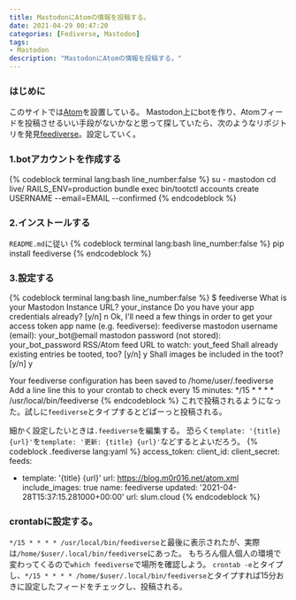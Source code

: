 ```yaml
---
title: MastodonにAtomの情報を投稿する。
date: 2021-04-29 00:47:20
categories: [Fediverse, Mastodon]
tags:
- Mastodon
description: "MastodonにAtomの情報を投稿する。"
---
```

### はじめに
このサイトでは[Atom](https://blog.m0r016.net/atom.xml)を設置している。
Mastodon上にbotを作り、Atomフィードを投稿させるいい手段がないかなと思って探していたら、次のようなリポジトリを発見[feediverse](https://github.com/edsu/feediverse)。設定していく。

<!-- toc -->
<!-- more -->
### 1.botアカウントを作成する
{% codeblock terminal lang:bash line_number:false %}
su - mastodon 
cd live/
RAILS_ENV=production bundle exec bin/tootctl accounts create USERNAME --email=EMAIL --confirmed
{% endcodeblock %}

### 2.インストールする
`README.md`に従い
{% codeblock terminal lang:bash line_number:false %}
pip install feediverse
{% endcodeblock %}

### 3.設定する
{% codeblock terminal lang:bash line_number:false %}
$ feediverse
What is your Mastodon Instance URL? your_instance
Do you have your app credentials already? [y/n] n
Ok, I'll need a few things in order to get your access token
app name (e.g. feediverse): feediverse
mastodon username (email): your_bot@email
mastodon password (not stored): your_bot_password
RSS/Atom feed URL to watch: yout_feed
Shall already existing entries be tooted, too? [y/n] y
Shall images be included in the toot? [y/n] y

Your feediverse configuration has been saved to /home/user/.feediverse
Add a line line this to your crontab to check every 15 minutes:
*/15 * * * * /usr/local/bin/feediverse
{% endcodeblock %}
これで投稿されるようになった。試しに`feediverse`とタイプするとどばーっと投稿される。

細かく設定したいときは`.feediverse`を編集する。
恐らく`template: '{title} {url}'`を`template: '更新: {title} {url}'`などするとよいだろう。
{% codeblock .feediverse lang:yaml %}
access_token: 
client_id: 
client_secret: 
feeds:
- template: '{title} {url}'
  url: https://blog.m0r016.net/atom.xml
include_images: true
name: feediverse
updated: '2021-04-28T15:37:15.281000+00:00'
url: slum.cloud
{% endcodeblock %}

### crontabに設定する。
`*/15 * * * * /usr/local/bin/feediverse`と最後に表示されたが、実際は`/home/$user/.local/bin/feediverse`にあった。
もちろん個人個人の環境で変わってくるので`which feediverse`で場所を確認しよう。
`crontab -e`とタイプし、`*/15 * * * * /home/$user/.local/bin/feediverse`とタイプすれば15分おきに設定したフィードをチェックし、投稿される。

